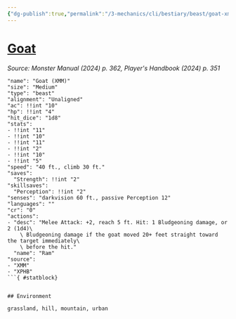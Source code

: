 ```yaml
---
{"dg-publish":true,"permalink":"/3-mechanics/cli/bestiary/beast/goat-xmm/","tags":["ttrpg-cli/compendium/src/5e/xmm","ttrpg-cli/monster/cr/0","ttrpg-cli/monster/environment/grassland","ttrpg-cli/monster/environment/hill","ttrpg-cli/monster/environment/mountain","ttrpg-cli/monster/environment/urban","ttrpg-cli/monster/size/medium","ttrpg-cli/monster/type/beast"],"created":"2025-02-22T12:02:28.161-05:00","updated":"2025-02-26T17:46:10.755-05:00"}
---
```


# [Goat](3-Mechanics/CLI/bestiary/beast/goat-xmm.md)
*Source: Monster Manual (2024) p. 362, Player's Handbook (2024) p. 351*  

```statblock
"name": "Goat (XMM)"
"size": "Medium"
"type": "beast"
"alignment": "Unaligned"
"ac": !!int "10"
"hp": !!int "4"
"hit_dice": "1d8"
"stats":
- !!int "11"
- !!int "10"
- !!int "11"
- !!int "2"
- !!int "10"
- !!int "5"
"speed": "40 ft., climb 30 ft."
"saves":
  "Strength": !!int "2"
"skillsaves":
  "Perception": !!int "2"
"senses": "darkvision 60 ft., passive Perception 12"
"languages": ""
"cr": "0"
"actions":
- "desc": "Melee Attack: +2, reach 5 ft. Hit: 1 Bludgeoning damage, or 2 (1d4)\
    \ Bludgeoning damage if the goat moved 20+ feet straight toward the target immediately\
    \ before the hit."
  "name": "Ram"
"source":
- "XMM"
- "XPHB"
```{ #statblock}


## Environment

grassland, hill, mountain, urban